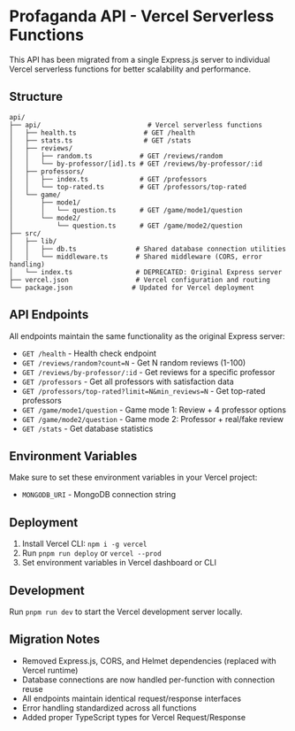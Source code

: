 # Profaganda API - Vercel Serverless Functions

This API has been migrated from a single Express.js server to individual Vercel serverless functions for better scalability and performance.

## Structure

```
api/
├── api/                           # Vercel serverless functions
│   ├── health.ts                 # GET /health
│   ├── stats.ts                  # GET /stats
│   ├── reviews/
│   │   ├── random.ts            # GET /reviews/random
│   │   └── by-professor/[id].ts # GET /reviews/by-professor/:id
│   ├── professors/
│   │   ├── index.ts             # GET /professors
│   │   └── top-rated.ts         # GET /professors/top-rated
│   └── game/
│       ├── mode1/
│       │   └── question.ts      # GET /game/mode1/question
│       └── mode2/
│           └── question.ts      # GET /game/mode2/question
├── src/
│   ├── lib/
│   │   ├── db.ts               # Shared database connection utilities
│   │   └── middleware.ts       # Shared middleware (CORS, error handling)
│   └── index.ts                # DEPRECATED: Original Express server
├── vercel.json                 # Vercel configuration and routing
└── package.json               # Updated for Vercel deployment
```

## API Endpoints

All endpoints maintain the same functionality as the original Express server:

- `GET /health` - Health check endpoint
- `GET /reviews/random?count=N` - Get N random reviews (1-100)
- `GET /reviews/by-professor/:id` - Get reviews for a specific professor
- `GET /professors` - Get all professors with satisfaction data
- `GET /professors/top-rated?limit=N&min_reviews=N` - Get top-rated professors
- `GET /game/mode1/question` - Game mode 1: Review + 4 professor options
- `GET /game/mode2/question` - Game mode 2: Professor + real/fake review
- `GET /stats` - Get database statistics

## Environment Variables

Make sure to set these environment variables in your Vercel project:

- `MONGODB_URI` - MongoDB connection string

## Deployment

1. Install Vercel CLI: `npm i -g vercel`
2. Run `pnpm run deploy` or `vercel --prod`
3. Set environment variables in Vercel dashboard or CLI

## Development

Run `pnpm run dev` to start the Vercel development server locally.

## Migration Notes

- Removed Express.js, CORS, and Helmet dependencies (replaced with Vercel runtime)
- Database connections are now handled per-function with connection reuse
- All endpoints maintain identical request/response interfaces
- Error handling standardized across all functions
- Added proper TypeScript types for Vercel Request/Response
